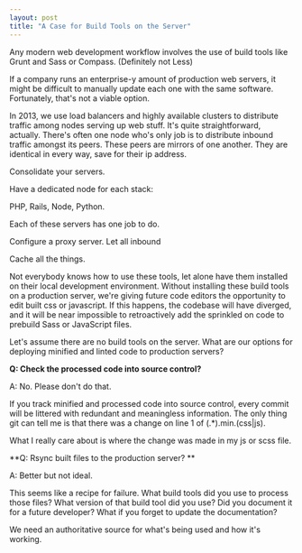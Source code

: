 ```yaml
---
layout: post
title: "A Case for Build Tools on the Server"
---
```


Any modern web development workflow involves the use of build tools like Grunt and Sass or Compass. (Definitely not Less)

If a company runs an enterprise-y amount of production web servers, it might be difficult to manually update each one with the same software. Fortunately, that's not a viable option.

In 2013, we use load balancers and highly available clusters to distribute traffic among nodes serving up web stuff. It's quite straightforward, actually. There's often one node who's only job is to distribute inbound traffic amongst its peers. These peers are mirrors of one another. They are identical in every way, save for their ip address.

Consolidate your servers.

Have a dedicated node for each stack:

PHP, Rails, Node, Python.

Each of these servers has one job to do.

Configure a proxy server. Let all inbound

Cache all the things.

Not everybody knows how to use these tools, let alone have them installed on their local development environment.
Without installing these build tools on a production server, we're giving future code editors the opportunity to
edit built css or javascript. If this happens, the codebase will have diverged, and it will be near impossible to retroactively add the sprinkled on code to prebuild Sass or JavaScript files. 

Let's assume there are no build tools on the server. What are our options for deploying minified and linted code to production servers? 

**Q: Check the processed code into source control?**

A: No. Please don't do that. 

If you track minified and processed code into source control, every commit will be littered with redundant
and meaningless information. The only thing git can tell me is that there was a change on line 1 of (.*)\.min\.(css|js).

What I really care about is where the change was made in my js or scss file.

**Q: Rsync built files to the production server? **

A: Better but not ideal.

This seems like a recipe for failure. What build tools did you use to process those files? What version of that build tool did you use? Did you document it for a future developer? What if you forget to update the documentation?

We need an authoritative source for what's being used and how it's working. 


